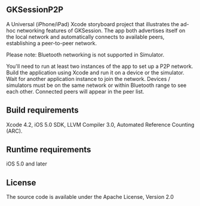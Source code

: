 ## GKSessionP2P
A Universal (iPhone/iPad) Xcode storyboard project that illustrates the ad-hoc networking features of GKSession. The app both advertises itself on the local network and automatically connects to available peers, establishing a peer-to-peer network.

Please note: Bluetooth networking is not supported in Simulator.

You'll need to run at least two instances of the app to set up a P2P network. Build the application using Xcode and run it on a device or the simulator. Wait for another application instance to join the network. Devices / simulators must be on the same network or within Bluetooth range to see each other. Connected peers will appear in the peer list.

## Build requirements
Xcode 4.2, iOS 5.0 SDK, LLVM Compiler 3.0, Automated Reference Counting (ARC).

## Runtime requirements
iOS 5.0 and later

## License
The source code is available under the Apache License, Version 2.0
